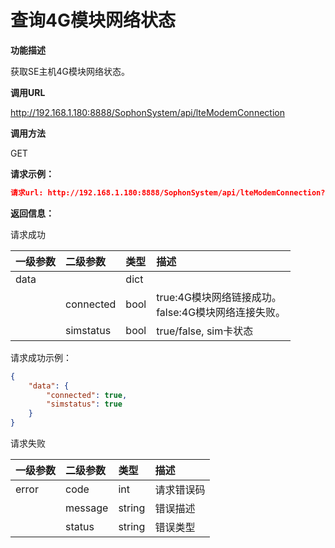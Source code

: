 # 查询4G模块网络状态 #

**功能描述**

获取SE主机4G模块网络状态。

**调用URL**

http://192.168.1.180:8888/SophonSystem/api/lteModemConnection

**调用方法**

GET

**请求示例：**

```json
请求url: http://192.168.1.180:8888/SophonSystem/api/lteModemConnection?
```

**返回信息：**

请求成功

| 一级参数 | 二级参数  | 类型 | 描述                                                      |
| :------- | :-------- | :--- | :-------------------------------------------------------- |
| data     |           | dict |                                                           |
|          | connected | bool | true:4G模块网络链接成功。<br />false:4G模块网络连接失败。 |
|          | simstatus | bool | true/false,  sim卡状态                                    |

请求成功示例：

```json
{
    "data": {
        "connected": true,
        "simstatus": true
    }
}
```

请求失败

| 一级参数 | 二级参数 | 类型   | 描述       |
| :------- | :------- | :----- | :--------- |
| error    | code     | int    | 请求错误码 |
|          | message  | string | 错误描述   |
|          | status   | string | 错误类型   |

​    

